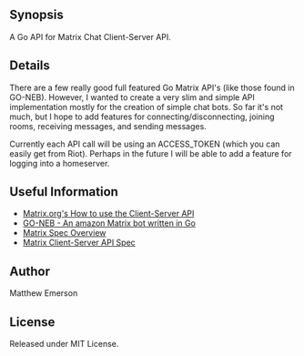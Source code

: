 ## Synopsis

A Go API for Matrix Chat Client-Server API.

## Details

There are a few really good full featured Go Matrix API's (like those found in GO-NEB). However, I
wanted to create a very slim and simple API implementation mostly for the creation of simple chat bots. So 
far it's not much, but I hope to add features for connecting/disconnecting, joining rooms, receiving messages,
and sending messages.

Currently each API call will be using an ACCESS_TOKEN (which you can easily get from Riot). Perhaps
in the future I will be able to add a feature for logging into a homeserver.

## Useful Information

- [Matrix.org's How to use the Client-Server API](https://matrix.org/docs/guides/client-server.html)
- [GO-NEB - An amazon Matrix bot written in Go](https://github.com/matrix-org/go-neb)
- [Matrix Spec Overview](https://matrix.org/docs/spec/#matrix-apis)
- [Matrix Client-Server API Spec](https://matrix.org/docs/spec/client_server/r0.4.0.html)

## Author

Matthew Emerson

## License

Released under MIT License.
